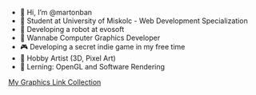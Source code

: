 - 👋 Hi, I’m @martonban
- 🏫 Student at University of Miskolc - Web Development Specialization
- 🤖 Developing a robot at evosoft 
- 🤤 Wannabe Computer Graphics Developer
- 🎮 Developing a secret indie game in my free time
- 🎨 Hobby Artist (3D, Pixel Art)
- 📖 Lerning: OpenGL and Software Rendering

<a href="https://github.com/martonban/ComputerGraphicsLinks">My Graphics Link Collection</a><br>
<!--<a href = "https://github.com/martonban/Portfolio">Portfolio</a> -->


<!---
martonbn/martonbn is a ✨ special ✨ repository because its `README.md` (this file) appears on your GitHub profile.
You can click the Preview link to take a look at your changes.
--->
